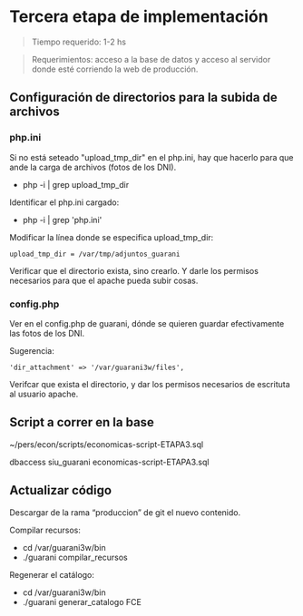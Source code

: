 # Tercera etapa de implementación

> Tiempo requerido: 1-2 hs 

> Requerimientos: acceso a la base de datos y acceso al servidor donde esté corriendo la web de producción.

## Configuración de directorios para la subida de archivos

### php.ini
Si no está seteado "upload_tmp_dir" en el php.ini, hay que hacerlo para que ande la carga de archivos (fotos de los DNI).
- php -i | grep upload_tmp_dir

Identificar el php.ini cargado:
- php -i | grep 'php.ini'

Modificar la línea donde se especifica upload_tmp_dir:
```
upload_tmp_dir = /var/tmp/adjuntos_guarani
```
Verificar que el directorio exista, sino crearlo. Y darle los permisos necesarios para que el apache pueda subir cosas. 


### config.php
Ver en el config.php de guarani, dónde se quieren guardar efectivamente las fotos de los DNI.

Sugerencia: 
```
'dir_attachment' => '/var/guarani3w/files',
```
Verifcar que exista el directorio, y dar los permisos necesarios de escrituta al usuario apache. 

## Script a correr en la base 

~/pers/econ/scripts/economicas-script-ETAPA3.sql

dbaccess siu_guarani economicas-script-ETAPA3.sql

## Actualizar código 

Descargar de la rama “produccion” de git el nuevo contenido.

Compilar recursos: 
- cd /var/guarani3w/bin 
- ./guarani compilar_recursos

Regenerar el catálogo: 
- cd /var/guarani3w/bin 
- ./guarani generar_catalogo FCE
